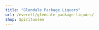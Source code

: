 ```yaml
---
title: "Glendale Package Liquors"
url: /everett/glendale-package-liquors/
shop: Spirituosen
---
```

